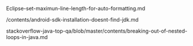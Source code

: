 Eclipse-set-maximun-line-length-for-auto-formatting.md


/contents/android-sdk-installation-doesnt-find-jdk.md


stackoverflow-java-top-qa/blob/master/contents/breaking-out-of-nested-loops-in-java.md
